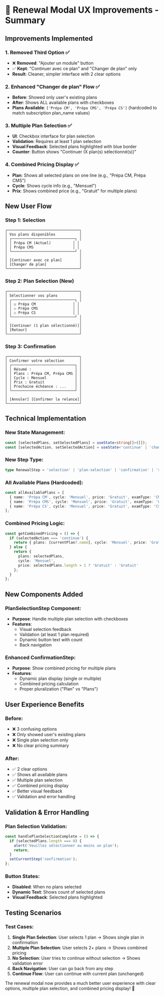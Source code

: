 # 🎨 Renewal Modal UX Improvements - Summary

## **Improvements Implemented**

### **1. Removed Third Option** ✅
- ❌ **Removed**: "Ajouter un module" button
- ✅ **Kept**: "Continuer avec ce plan" and "Changer de plan" only
- **Result**: Cleaner, simpler interface with 2 clear options

### **2. Enhanced "Changer de plan" Flow** ✅
- **Before**: Showed only user's existing plans
- **After**: Shows ALL available plans with checkboxes
- **Plans Available**: `['Prépa CM', 'Prépa CMS', 'Prépa CS']` (hardcoded to match subscription plan_name values)

### **3. Multiple Plan Selection** ✅
- **UI**: Checkbox interface for plan selection
- **Validation**: Requires at least 1 plan selection
- **Visual Feedback**: Selected plans highlighted with blue border
- **Counter**: Button shows "Continuer (X plan(s) sélectionné(s))"

### **4. Combined Pricing Display** ✅
- **Plan**: Shows all selected plans on one line (e.g., "Prépa CM, Prépa CMS")
- **Cycle**: Shows cycle info (e.g., "Mensuel")
- **Prix**: Shows combined price (e.g., "Gratuit" for multiple plans)

## **New User Flow**

### **Step 1: Selection**
```
┌─────────────────────────────────┐
│ Vos plans disponibles           │
│ ┌─────────────────────────────┐ │
│ │ Prépa CM (Actuel)          │ │
│ │ Prépa CMS                  │ │
│ └─────────────────────────────┘ │
│                                 │
│ [Continuer avec ce plan]        │
│ [Changer de plan]               │
└─────────────────────────────────┘
```

### **Step 2: Plan Selection (New)**
```
┌─────────────────────────────────┐
│ Sélectionner vos plans          │
│ ┌─────────────────────────────┐ │
│ │ ☑ Prépa CM                 │ │
│ │ ☐ Prépa CMS                │ │
│ │ ☐ Prépa CS                 │ │
│ └─────────────────────────────┘ │
│                                 │
│ [Continuer (1 plan sélectionné)]│
│ [Retour]                        │
└─────────────────────────────────┘
```

### **Step 3: Confirmation**
```
┌─────────────────────────────────┐
│ Confirmer votre sélection       │
│ ┌─────────────────────────────┐ │
│ │ Résumé :                    │ │
│ │ Plans : Prépa CM, Prépa CMS │ │
│ │ Cycle : Mensuel             │ │
│ │ Prix : Gratuit              │ │
│ │ Prochaine échéance : ...    │ │
│ └─────────────────────────────┘ │
│                                 │
│ [Annuler] [Confirmer la relance]│
└─────────────────────────────────┘
```

## **Technical Implementation**

### **New State Management:**
```typescript
const [selectedPlans, setSelectedPlans] = useState<string[]>([]);
const [selectedAction, setSelectedAction] = useState<'continue' | 'change'>('continue');
```

### **New Step Type:**
```typescript
type RenewalStep = 'selection' | 'plan-selection' | 'confirmation' | 'success';
```

### **All Available Plans (Hardcoded):**
```typescript
const allAvailablePlans = [
  { name: 'Prépa CM', cycle: 'Mensuel', price: 'Gratuit', examType: 'CM' },
  { name: 'Prépa CMS', cycle: 'Mensuel', price: 'Gratuit', examType: 'CMS' },
  { name: 'Prépa CS', cycle: 'Mensuel', price: 'Gratuit', examType: 'CS' }
];
```

### **Combined Pricing Logic:**
```typescript
const getCombinedPricing = () => {
  if (selectedAction === 'continue') {
    return { plans: [currentPlan?.name], cycle: 'Mensuel', price: 'Gratuit' };
  } else {
    return { 
      plans: selectedPlans, 
      cycle: 'Mensuel', 
      price: selectedPlans.length > 1 ? 'Gratuit' : 'Gratuit' 
    };
  }
};
```

## **New Components Added**

### **PlanSelectionStep Component:**
- **Purpose**: Handle multiple plan selection with checkboxes
- **Features**: 
  - Visual selection feedback
  - Validation (at least 1 plan required)
  - Dynamic button text with count
  - Back navigation

### **Enhanced ConfirmationStep:**
- **Purpose**: Show combined pricing for multiple plans
- **Features**:
  - Dynamic plan display (single or multiple)
  - Combined pricing calculation
  - Proper pluralization ("Plan" vs "Plans")

## **User Experience Benefits**

### **Before:**
- ❌ 3 confusing options
- ❌ Only showed user's existing plans
- ❌ Single plan selection only
- ❌ No clear pricing summary

### **After:**
- ✅ 2 clear options
- ✅ Shows all available plans
- ✅ Multiple plan selection
- ✅ Combined pricing display
- ✅ Better visual feedback
- ✅ Validation and error handling

## **Validation & Error Handling**

### **Plan Selection Validation:**
```typescript
const handlePlanSelectionComplete = () => {
  if (selectedPlans.length === 0) {
    alert('Veuillez sélectionner au moins un plan');
    return;
  }
  setCurrentStep('confirmation');
};
```

### **Button States:**
- **Disabled**: When no plans selected
- **Dynamic Text**: Shows count of selected plans
- **Visual Feedback**: Selected plans highlighted

## **Testing Scenarios**

### **Test Cases:**
1. **Single Plan Selection**: User selects 1 plan → Shows single plan in confirmation
2. **Multiple Plan Selection**: User selects 2+ plans → Shows combined pricing
3. **No Selection**: User tries to continue without selection → Shows validation error
4. **Back Navigation**: User can go back from any step
5. **Continue Flow**: User can continue with current plan (unchanged)

The renewal modal now provides a much better user experience with clear options, multiple plan selection, and combined pricing display! 🎉

